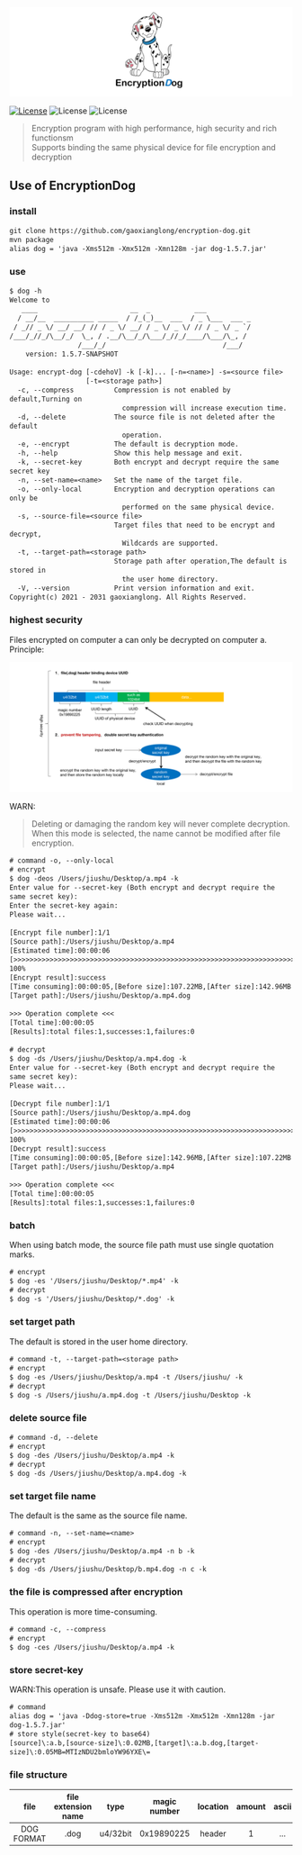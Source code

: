 <div align=center><img src="https://github.com/gaoxianglong/encryption-dog/blob/master/resources/logo.png"/></div>

[![License](https://img.shields.io/badge/license-Apache%202-4EB1BA.svg)](https://www.apache.org/licenses/LICENSE-2.0.html) ![License](https://img.shields.io/badge/build-passing-brightgreen.svg) ![License](https://img.shields.io/badge/version-1.5.7--RELEASE-blue)
> Encryption program with high performance, high security and rich functionsm<br/>
> Supports binding the same physical device for file encryption and decryption<br/>

## Use of EncryptionDog
### install
```shell
git clone https://github.com/gaoxianglong/encryption-dog.git
mvn package
alias dog = 'java -Xms512m -Xmx512m -Xmn128m -jar dog-1.5.7.jar'
```
### use
```shell
$ dog -h
Welcome to
   ____                       __  _           ___
  / __/__  __________ _____  / /_(_)__  ___  / _ \___  ___ _
 / _// _ \/ __/ __/ // / _ \/ __/ / _ \/ _ \/ // / _ \/ _ `/
/___/_//_/\__/_/  \_, / .__/\__/_/\___/_//_/____/\___/\_, /
                 /___/_/                             /___/
	version: 1.5.7-SNAPSHOT

Usage: encrypt-dog [-cdehoV] -k [-k]... [-n=<name>] -s=<source file>
                   [-t=<storage path>]
  -c, --compress          Compression is not enabled by default,Turning on
                            compression will increase execution time.
  -d, --delete            The source file is not deleted after the default
                            operation.
  -e, --encrypt           The default is decryption mode.
  -h, --help              Show this help message and exit.
  -k, --secret-key        Both encrypt and decrypt require the same secret key
  -n, --set-name=<name>   Set the name of the target file.
  -o, --only-local        Encryption and decryption operations can only be
                            performed on the same physical device.
  -s, --source-file=<source file>
                          Target files that need to be encrypt and decrypt,
                            Wildcards are supported.
  -t, --target-path=<storage path>
                          Storage path after operation,The default is stored in
                            the user home directory.
  -V, --version           Print version information and exit.
Copyright(c) 2021 - 2031 gaoxianglong. All Rights Reserved.
```
### highest security
Files encrypted on computer a can only be decrypted on computer a.<br/>
Principle:
<div align=center><img src="https://github.com/gaoxianglong/encryption-dog/blob/master/resources/hs.png"/></div>

WARN:
> Deleting or damaging the random key will never complete decryption.<br/>
> When this mode is selected, the name cannot be modified after file encryption.<br/>
```shell
# command -o, --only-local
# encrypt
$ dog -deos /Users/jiushu/Desktop/a.mp4 -k
Enter value for --secret-key (Both encrypt and decrypt require the same secret key):
Enter the secret-key again:
Please wait...

[Encrypt file number]:1/1
[Source path]:/Users/jiushu/Desktop/a.mp4
[Estimated time]:00:00:06
[>>>>>>>>>>>>>>>>>>>>>>>>>>>>>>>>>>>>>>>>>>>>>>>>>>>>>>>>>>>>>>>>>>>>>>>>>>>>>>>>>>] 100%
[Encrypt result]:success
[Time consuming]:00:00:05,[Before size]:107.22MB,[After size]:142.96MB
[Target path]:/Users/jiushu/Desktop/a.mp4.dog

>>> Operation complete <<<
[Total time]:00:00:05
[Results]:total files:1,successes:1,failures:0

# decrypt
$ dog -ds /Users/jiushu/Desktop/a.mp4.dog -k
Enter value for --secret-key (Both encrypt and decrypt require the same secret key):
Please wait...

[Decrypt file number]:1/1
[Source path]:/Users/jiushu/Desktop/a.mp4.dog
[Estimated time]:00:00:06
[>>>>>>>>>>>>>>>>>>>>>>>>>>>>>>>>>>>>>>>>>>>>>>>>>>>>>>>>>>>>>>>>>>>>>>>>>>>>>>>>>>] 100%
[Decrypt result]:success
[Time consuming]:00:00:05,[Before size]:142.96MB,[After size]:107.22MB
[Target path]:/Users/jiushu/Desktop/a.mp4

>>> Operation complete <<<
[Total time]:00:00:05
[Results]:total files:1,successes:1,failures:0
```
### batch
When using batch mode, the source file path must use single quotation marks.
```shell
# encrypt
$ dog -es '/Users/jiushu/Desktop/*.mp4' -k
# decrypt
$ dog -s '/Users/jiushu/Desktop/*.dog' -k
```
### set target path
The default is stored in the user home directory.
```shell
# command -t, --target-path=<storage path>
# encrypt
$ dog -es /Users/jiushu/Desktop/a.mp4 -t /Users/jiushu/ -k
# decrypt
$ dog -s /Users/jiushu/a.mp4.dog -t /Users/jiushu/Desktop -k
```
### delete source file
```shell
# command -d, --delete
# encrypt
$ dog -des /Users/jiushu/Desktop/a.mp4 -k
# decrypt
$ dog -ds /Users/jiushu/Desktop/a.mp4.dog -k
```
### set target file name
The default is the same as the source file name.
```shell
# command -n, --set-name=<name>
# encrypt
$ dog -des /Users/jiushu/Desktop/a.mp4 -n b -k
# decrypt
$ dog -ds /Users/jiushu/Desktop/b.mp4.dog -n c -k
```
### the file is compressed after encryption
This operation is more time-consuming.
```shell
# command -c, --compress
# encrypt
$ dog -ces /Users/jiushu/Desktop/a.mp4 -k
```
### store secret-key
WARN:This operation is unsafe. Please use it with caution.
```shell
# command
alias dog = 'java -Ddog-store=true -Xms512m -Xmx512m -Xmn128m -jar dog-1.5.7.jar'
# store style(secret-key to base64)
[source]\:a.b,[source-size]\:0.02MB,[target]\:a.b.dog,[target-size]\:0.05MB=MTIzNDU2bmloYW96YXE\=
```
### file structure
|  file        | file extension name |  type          |   magic number |   location   |    amount     |     ascii    |
|  :-:         |        :-:          |  :-:           |   :-:          |    :-:       |     :-:       |      :-:     |
| DOG FORMAT   |        .dog         |  u4/32bit      |   0x19890225   |    header    |       1       |      ...     |